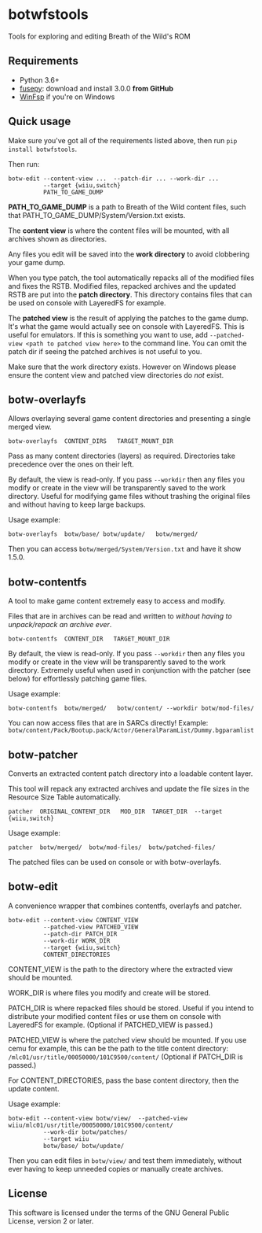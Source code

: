 # botwfstools

Tools for exploring and editing Breath of the Wild's ROM

## Requirements
* Python 3.6+
* [fusepy](https://github.com/fusepy/fusepy): download and install 3.0.0 **from GitHub**
* [WinFsp](http://www.secfs.net/winfsp/download/) if you're on Windows

## Quick usage

Make sure you've got all of the requirements listed above, then run `pip install botwfstools`.

Then run:

    botw-edit --content-view ...  --patch-dir ... --work-dir ...
              --target {wiiu,switch}
              PATH_TO_GAME_DUMP

**PATH_TO_GAME_DUMP** is a path to Breath of the Wild content files,
such that PATH_TO_GAME_DUMP/System/Version.txt exists.

The **content view** is where the content files will be mounted,
with all archives shown as directories.

Any files you edit will be saved into the **work directory** to avoid clobbering your game dump.

When you type patch, the tool automatically repacks all of the modified files and fixes the RSTB.
Modified files, repacked archives and the updated RSTB are put into the **patch directory**.
This directory contains files that can be used on console with LayeredFS for example.

The **patched view** is the result of applying the patches to the game dump.
It's what the game would actually see on console with LayeredFS. This is useful for emulators.
If this is something you want to use, add `--patched-view <path to patched view here>`
to the command line. You can omit the patch dir if seeing the patched archives is not useful to you.

Make sure that the work directory exists. However on Windows please ensure the content view
and patched view directories do *not* exist.

## botw-overlayfs

Allows overlaying several game content directories and presenting a single merged view.

    botw-overlayfs  CONTENT_DIRS   TARGET_MOUNT_DIR

Pass as many content directories (layers) as required.
Directories take precedence over the ones on their left.

By default, the view is read-only. If you pass `--workdir` then any files you modify or create
in the view will be transparently saved to the work directory. Useful for modifying game files
without trashing the original files and without having to keep large backups.

Usage example:

    botw-overlayfs  botw/base/ botw/update/   botw/merged/

Then you can access `botw/merged/System/Version.txt` and have it show 1.5.0.

## botw-contentfs

A tool to make game content extremely easy to access and modify.

Files that are in archives can be read and written to
*without having to unpack/repack an archive ever*.

    botw-contentfs  CONTENT_DIR   TARGET_MOUNT_DIR

By default, the view is read-only. If you pass `--workdir` then any files you modify or create
in the view will be transparently saved to the work directory. Extremely useful when used
in conjunction with the patcher (see below) for effortlessly patching game files.

Usage example:

    botw-contentfs  botw/merged/   botw/content/ --workdir botw/mod-files/

You can now access files that are in SARCs directly! Example: `botw/content/Pack/Bootup.pack/Actor/GeneralParamList/Dummy.bgparamlist`

## botw-patcher

Converts an extracted content patch directory into a loadable content layer.

This tool will repack any extracted archives and update the file sizes
in the Resource Size Table automatically.

    patcher  ORIGINAL_CONTENT_DIR   MOD_DIR  TARGET_DIR  --target {wiiu,switch}

Usage example:

    patcher  botw/merged/  botw/mod-files/  botw/patched-files/

The patched files can be used on console or with botw-overlayfs.

## botw-edit

A convenience wrapper that combines contentfs, overlayfs and patcher.

    botw-edit --content-view CONTENT_VIEW
              --patched-view PATCHED_VIEW
              --patch-dir PATCH_DIR
              --work-dir WORK_DIR
              --target {wiiu,switch}
              CONTENT_DIRECTORIES

CONTENT_VIEW is the path to the directory where the extracted view should be mounted.

WORK_DIR is where files you modify and create will be stored.

PATCH_DIR is where repacked files should be stored. Useful if you intend to distribute
your modified content files or use them on console with LayeredFS for example.
(Optional if PATCHED_VIEW is passed.)

PATCHED_VIEW is where the patched view should be mounted. If you use cemu for example,
this can be the path to the title content directory: `/mlc01/usr/title/00050000/101C9500/content/`
(Optional if PATCH_DIR is passed.)

For CONTENT_DIRECTORIES, pass the base content directory, then the update content.

Usage example:

    botw-edit --content-view botw/view/  --patched-view wiiu/mlc01/usr/title/00050000/101C9500/content/
              --work-dir botw/patches/
              --target wiiu
              botw/base/ botw/update/

Then you can edit files in `botw/view/` and test them immediately, without ever having to keep
unneeded copies or manually create archives.

## License

This software is licensed under the terms of the GNU General Public License, version 2 or later.
